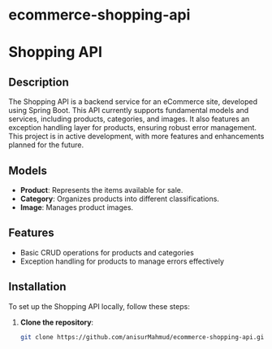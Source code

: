 # ecommerce-shopping-api
# Shopping API

## Description

The Shopping API is a backend service for an eCommerce site, developed using Spring Boot. This API currently supports fundamental models and services, including products, categories, and images. It also features an exception handling layer for products, ensuring robust error management. This project is in active development, with more features and enhancements planned for the future.

## Models

- **Product**: Represents the items available for sale.
- **Category**: Organizes products into different classifications.
- **Image**: Manages product images.

## Features

- Basic CRUD operations for products and categories
- Exception handling for products to manage errors effectively

## Installation

To set up the Shopping API locally, follow these steps:

1. **Clone the repository**:
   ```bash
   git clone https://github.com/anisurMahmud/ecommerce-shopping-api.git

